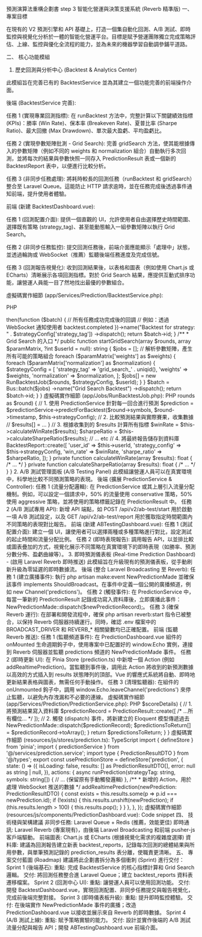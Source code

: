 預測演算法重構企劃書 step 3
智能化營運與決策支援系統 (Reverb 精準版)
一、 專案目標

在現有的 V2 預測引擎和 API 基礎上，打造一個集自動化回測、A/B 測試、即時監控與視覺化分析於一體的智能化營運平台。目標是賦予營運團隊獨立完成策略評估、上線、監控與優化全流程的能力，並為未來的機器學習自動調參鋪平道路。

二、 核心功能模組

1. 歷史回測與分析中心 (Backtest & Analytics Center)

此模組旨在完善已有的 BacktestService 並為其建立一個功能完善的前端操作介面。

後端 (BacktestService 完善):

任務 1 (實現專業回測指標): 在 runBacktest 方法中，完整計算以下關鍵績效指標(KPIs)：勝率 (Win Rate)、保本率 (Breakeven Rate)、夏普比率 (Sharpe Ratio)、最大回撤 (Max Drawdown)、單次最大盈虧、平均盈虧比。

任務 2 (實現參數矩陣批測 - Grid Search): 完善 gridSearch 方法，使其能根據傳入的參數矩陣（例如不同的 weights 和 normalization 組合）自動執行多次回測，並將每次的結果與參數快照一同存入 PredictionResult 表或一個新的 BacktestReport 表中，以便進行比較分析。

任務 3 (非同步任務處理): 將耗時較長的回測任務（runBacktest 和 gridSearch）整合至 Laravel Queue。這能防止 HTTP 請求逾時，並在任務完成後透過事件通知前端，提升使用者體驗。

前端 (新建 BacktestDashboard.vue):

任務 1 (回測配置介面): 提供一個直觀的 UI，允許使用者自由選擇歷史時間範圍、選擇既有策略 (strategy_tag)、甚至能動態輸入一組參數矩陣以執行 Grid Search。

任務 2 (非同步任務監控): 提交回測任務後，前端介面應能顯示「處理中」狀態，並透過輪詢或 WebSocket（推薦）監聽後端任務進度及完成信號。

任務 3 (回測報告視覺化): 收到回測結果後，以表格和圖表（例如使用 Chart.js 或 ECharts）清晰展示各項回測指標。對於 Grid Search 結果，應提供互動式排序功能，讓營運人員能一目了然地找出最優的參數組合。

虛擬碼實作細節 (app/Services/Prediction/BacktestService.php):

PHP

<?php

namespace App\Services\Prediction;

use App\Jobs\RunBacktestJob; // 將要建立的 Job
use Illuminate\Support\Facades\Bus; // 用於鏈式任務

class BacktestService
{
    public function __construct(private PredictionService $service) {}

    /**
     * 主入口：接收配置並將其分派到隊列中執行
     * @return string Job Batch ID，用於前端查詢進度
     */
    public function startBacktest(array $rounds, array $strategyConfig, ?int $userId = null): string
    {
        $batch = Bus::batch([
            new RunBacktestJob($rounds, $strategyConfig, $userId),
        ])->then(function ($batch) {
            // 所有任務成功完成後的回調
            // 例如：透過 WebSocket 通知使用者 backtest.completed
        })->name("Backtest for strategy: " . $strategyConfig['strategy_tag'])
          ->dispatch();

        return $batch->id;
    }

    /**
     * Grid Search 的入口
     */
    public function startGridSearch(array $rounds, array $paramMatrix, ?int $userId = null): string
    {
        $jobs = [];
        // 解析參數矩陣，產生所有可能的策略組合
        foreach ($paramMatrix['weights'] as $weights) {
            foreach ($paramMatrix['normalization'] as $normalization) {
                $strategyConfig = [
                    'strategy_tag' => 'grid_search_' . uniqid(),
                    'weights' => $weights,
                    'normalization' => $normalization,
                ];
                $jobs[] = new RunBacktestJob($rounds, $strategyConfig, $userId);
            }
        }

        $batch = Bus::batch($jobs)
                    ->name("Grid Search Backtest")
                    ->dispatch();

        return $batch->id;
    }
}
虛擬碼實作細節 (app/Jobs/RunBacktestJob.php):

PHP

<?php

namespace App\Jobs;

use Illuminate\Bus\Queueable;
use Illuminate\Contracts\Queue\ShouldQueue;
use Illuminate\Foundation\Bus\Dispatchable;
use Illuminate\Queue\InteractsWithQueue;
use Illuminate\Queue\SerializesModels;
use App\Services\Prediction\PredictionService;
use App\Models\BacktestReport; // 儲存回測結果的模型

class RunBacktestJob implements ShouldQueue
{
    use Dispatchable, InteractsWithQueue, Queueable, SerializesModels;

    public function __construct(
        private array $rounds,
        private array $strategyConfig,
        private ?int $userId
    ) {}

    public function handle(PredictionService $predictionService): void
    {
        $results = [];
        foreach ($this->rounds as $round) {
            // 1. 使用 PredictionService 針對每一回合進行預測
            $prediction = $predictionService->predictForBacktest($round->symbols, $round->timestamp, $this->strategyConfig);
            // 2. 比較預測結果與實際賽果，收集數據
            // $results[] = ...
        }

        // 3. 根據收集到的 $results 計算所有指標
        $winRate = $this->calculateWinRate($results);
        $sharpeRatio = $this->calculateSharpeRatio($results);
        // ... etc

        // 4. 將最終報告儲存到資料庫
        BacktestReport::create([
            'user_id' => $this->userId,
            'strategy_config' => $this->strategyConfig,
            'win_rate' => $winRate,
            'sharpe_ratio' => $sharpeRatio,
        ]);
    }

    private function calculateWinRate(array $results): float { /* ... */ }
    private function calculateSharpeRatio(array $results): float { /* ... */ }
}
2. A/B 測試管理面板 (A/B Testing Panel)

此模組讓營運人員可以在真實環境中，科學地比較不同預測策略的表現。

後端 (擴展 PredictionService & Controller):

任務 1 (流量分配邏輯): 在 PredictionService 或其上層引入流量分配機制。例如，可以設定一個請求中，50% 的流量使用 conservative 策略，50% 使用 aggressive 策略，並將使用的策略標籤記錄在 PredictionResult 中。

任務 2 (A/B 測試專用 API): 新增 API 端點，如 POST /api/v2/ab-test/start 用於啟動一項 A/B 測試設定，以及 GET /api/v2/ab-test/report 用於獲取指定時間範圍內不同策略的表現對比報告。

前端 (新建 ABTestingDashboard.vue):

任務 1 (測試配置介面): 建立一個 UI，讓使用者可以選擇兩種或多種策略進行對比，設定測試的起止時間和流量分配比例。

任務 2 (即時表現報告): 調用報告 API，以並排比較或圖表疊加的方式，視覺化展示不同策略在真實環境下的即時表現（如勝率、預測分數分佈、盈虧曲線等）。

3. 即時預測儀表板 (Real-time Prediction Dashboard) - (啟用 Laravel Reverb 即時推送)

此模組旨在升級現有的預測儀表板，從手動刷新升級為零延遲的即時數據流。

後端 (整合 Laravel Broadcasting 至 Reverb):

任務 1 (建立廣播事件): 執行 php artisan make:event NewPredictionMade 並確保該事件 implements ShouldBroadcast。在事件中定義一個公開的廣播頻道，例如 new Channel('predictions')。

任務 2 (觸發事件): 在 PredictionService 中，每當一筆新的 PredictionResult 記錄成功寫入資料庫後，立即廣播此事件：NewPredictionMade::dispatch($newPredictionRecord);。

任務 3 (確保 Reverb 運行): 在部署和開發流程中，確保 php artisan reverb:start 指令已被整合，以保持 Reverb 伺服器持續運行。同時，確認 .env 檔案中的 BROADCAST_DRIVER 和 REVERB_* 相關變數均已正確配置。

前端 (監聽 Reverb 推送):

任務 1 (監聽頻道事件): 在 PredictionDashboard.vue 組件的 onMounted 生命週期鉤子中，使用專案中已配置好的 window.Echo 實例，連接到 Reverb 伺服器並監聽 predictions 頻道的 NewPredictionMade 事件。

任務 2 (即時更新 UI): 在 Pinia Store (prediction.ts) 中新增一個 Action (例如 addRealtimePrediction)。當監聽到事件後，調用此 Action 將收到的新預測數據以高效的方式插入到 results 狀態陣列的頂部。Vue 的響應式系統將自動、即時地更新結果表格與圖表，無需任何手動操作。

任務 3 (清理監聽器): 在組件的 onUnmounted 鉤子中，調用 window.Echo.leaveChannel('predictions') 來停止監聽，以避免內存洩漏和不必要的連線。

虛擬碼實作細節 (app/Services/Prediction/PredictionService.php):

PHP

<?php

namespace App\Services\Prediction;

use App\Events\NewPredictionMade; // 引入要廣播的事件
use App\Models\PredictionResult;

class PredictionService
{
    // ... (constructor)

    public function predict(array $symbols, int $timestamp, array $history): array
    {
        // ... (原有的行情獲取、特徵計算、分數混合等邏輯不變)
        // $finalScores = ...

        $predictionsToReturn = [];

        foreach ($finalScores as $symbol => $scoreDetails) {
            // 1. 將預測結果寫入資料庫
            $predictionRecord = PredictionResult::create([ /* ...所有欄位... */ ]);

            // 2. 觸發 (dispatch) 事件，將新建立的 Eloquent 模型傳遞過去
            NewPredictionMade::dispatch($predictionRecord);

            $predictionsToReturn[] = $predictionRecord->toArray();
        }

        return $predictionsToReturn;
    }
}
虛擬碼實作細節 (resources/js/stores/prediction.ts):

TypeScript

import { defineStore } from 'pinia';
import { predictionService } from '@/services/prediction.service';
import type { PredictionResultDTO } from '@/types';

export const usePredictionStore = defineStore('prediction', {
    state: () => ({
        isLoading: false,
        results: [] as PredictionResultDTO[],
        error: null as string | null,
    }),
    actions: {
        async runPrediction(strategyTag: string, symbols: string[]) {
            // ... (保留原有手動觸發邏輯)
        },

        /**
         * 新增的 Action，用於處理 WebSocket 推送的數據
         */
        addRealtimePrediction(newPrediction: PredictionResultDTO) {
            const exists = this.results.some(p => p.id === newPrediction.id);
            if (!exists) {
                this.results.unshift(newPrediction);
                if (this.results.length > 100) {
                    this.results.pop();
                }
            }
        },
    },
});
虛擬碼實作細節 (resources/js/components/PredictionDashboard.vue):

Code snippet

<template>
    <div>
        <div class="realtime-indicator">
            <span :class="{'connected': isConnected}"></span>
            {{ isConnected ? '即時監聽中' : '未連接' }}
        </div>
        <PredictionResultTable :results="store.results" />
    </div>
</template>

<script setup lang="ts">
import { ref, onMounted, onUnmounted } from 'vue';
import { usePredictionStore } from '@/stores/usePredictionStore';
// ...

const store = usePredictionStore();
const isConnected = ref(false);

onMounted(() => {
    // @ts-ignore
    if (window.Echo) {
        // @ts-ignore
        window.Echo.channel('predictions')
            .listen('.NewPredictionMade', (event: { prediction: PredictionResultDTO }) => {
                store.addRealtimePrediction(event.prediction);
            });

        // @ts-ignore
        window.Echo.connector.pusher.connection.bind('connected', () => { isConnected.value = true; });
        // @ts-ignore
        window.Echo.connector.pusher.connection.bind('disconnected', () => { isConnected.value = false; });
        // @ts-ignore
        isConnected.value = window.Echo.connector.pusher.connection.state === 'connected';
    }
});

onUnmounted(() => {
    // @ts-ignore
    if (window.Echo) {
        // @ts-ignore
        window.Echo.leaveChannel('predictions');
    }
});
</script>

<style scoped>
.realtime-indicator span {
    display: inline-block; width: 10px; height: 10px;
    border-radius: 50%; background-color: #f00;
}
.realtime-indicator span.connected { background-color: #0f0; }
</style>
四、 技術棧與架構建議

非同步任務: Laravel Queue + Redis (推薦，效能更佳)

即時通訊: Laravel Reverb (專案現有)，由後端 Laravel Broadcasting 和前端 pusher-js 客戶端驅動。

前端圖表: Chart.js 或 ECharts (根據視覺化需求的複雜度選擇)

資料庫: 建議為回測報告建立新表 backtest_reports，記錄每次回測的總體結果與所用參數，與單筆預測記錄的 prediction_results 表分離，使職責更清晰。

五、 專案交付藍圖 (Roadmap)

建議將此企劃書拆分為多個衝刺 (Sprint) 進行交付：

Sprint 1 (後端基石):

重點: 完成 BacktestService 的核心指標計算和 Grid Search 邏輯。

交付: 將回測任務整合進 Laravel Queue；建立 backtest_reports 資料表遷移檔案。

Sprint 2 (回測中心 UI):

重點: 讓營運人員可以使用回測功能。

交付: 開發 BacktestDashboard.vue，實現回測配置、非同步任務提交與報告視覺化，完成前後端完整對接。

Sprint 3 (即時儀表板升級):

重點: 提升即時監控體驗。

交付: 在後端實作 NewPredictionMade 事件的廣播；改造 PredictionDashboard.vue 以接收並展示來自 Reverb 的即時數據。

Sprint 4 (A/B 測試上線):

重點: 賦予策略實驗的能力。

交付: 設計並實作後端的 A/B 測試流量分配與報告 API；開發 ABTestingDashboard.vue 前端介面。
